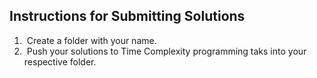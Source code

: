 ## Instructions for Submitting Solutions
1. &nbsp;Create a folder with your name.</br>
2. &nbsp;Push your solutions to Time Complexity programming taks into your respective folder.
